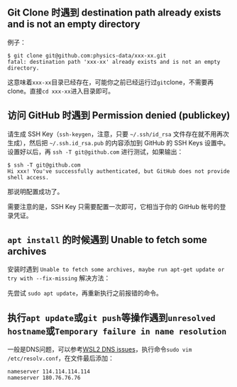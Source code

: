 ## Git Clone 时遇到 destination path already exists and is not an empty directory

例子：

```shell
$ git clone git@github.com:physics-data/xxx-xx.git
fatal: destination path 'xxx-xx' already exists and is not an empty directory.
```

这意味着`xxx-xx`目录已经存在，可能你之前已经运行过`git`clone，不需要再 clone。直接`cd xxx-xx`进入目录即可。

## 访问 GitHub 时遇到 Permission denied (publickey)

请生成 SSH Key（`ssh-keygen`，注意，只要 `~/.ssh/id_rsa` 文件存在就不用再次生成），然后把 `~/.ssh.id_rsa.pub` 的内容添加到 GitHub 的 SSH Keys 设置中。设置好以后，再 `ssh -T git@github.com` 进行测试，如果输出：

```shell
$ ssh -T git@github.com
Hi xxx! You've successfully authenticated, but GitHub does not provide shell access.
```

那说明配置成功了。

需要注意的是，SSH Key 只需要配置一次即可，它相当于你的 GitHub 帐号的登录凭证。

## `apt install` 的时候遇到 Unable to fetch some archives

安装时遇到 `Unable to fetch some archives, maybe run apt-get update or try with --fix-missing` 解决方法：

先尝试 `sudo apt update`，再重新执行之前报错的命令。

## 执行`apt update`或`git push`等操作遇到`unresolved hostname`或`Temporary failure in name resolution`

一般是DNS问题，可以参考[WSL2 DNS issues](https://github.com/microsoft/WSL/issues/5256)，执行命令`sudo vim /etc/resolv.conf`，在文件最后添加：

```
nameserver 114.114.114.114
nameserver 180.76.76.76
```
